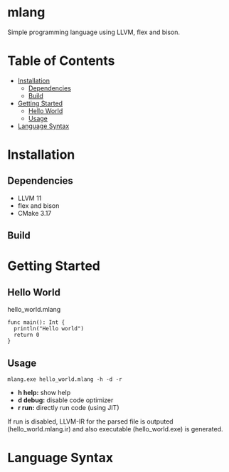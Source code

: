 # mlang
Simple programming language using LLVM, flex and bison.

# Table of Contents
<!--ts-->
   * [Installation](#installation)
      * [Dependencies](#dependencies)
      * [Build](#build)
   * [Getting Started](#getting-started)
      * [Hello World](#hello-world)
      * [Usage](#usage)
   * [Language Syntax](#language-syntax)
<!--te-->

Installation
============

Dependencies
-----
* LLVM 11
* flex and bison
* CMake 3.17

Build
-----

Getting Started
============

Hello World
-----
hello_world.mlang
```
func main(): Int {
  println("Hello world")
  return 0
}
```

Usage
-----
```
mlang.exe hello_world.mlang -h -d -r
```
* **h help:** show help
* **d debug:** disable code optimizer
* **r run:** directly run code (using JIT) 

If run is disabled, LLVM-IR for the parsed file is outputed (hello_world.mlang.ir) and also executable (hello_world.exe) is generated.

Language Syntax
============
